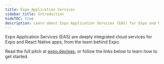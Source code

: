 ```yaml
---
title: Expo Application Services
sidebar_title: Introduction
hideTOC: true
description: Learn about Expo Application Services (EAS) for Expo and React Native apps.
---
```


Expo Application Services (EAS) are deeply integrated cloud services for Expo and React Native apps, from the team behind Expo.

Read the full pitch at [expo.dev/eas](https://expo.dev/eas), or follow the links below to learn how to get started.